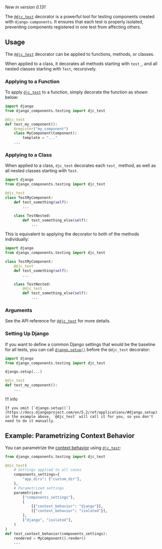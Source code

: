 _New in version 0.131_

The [`@djc_test`](../../../reference/testing_api#djc_test) decorator is a powerful tool for testing components created with `django-components`. It ensures that each test is properly isolated, preventing components registered in one test from affecting others.

## Usage

The [`@djc_test`](../../../reference/testing_api#djc_test) decorator can be applied to functions, methods, or classes.

When applied to a class, it decorates all methods starting with `test_`, and all nested classes starting with `Test`,
recursively.

### Applying to a Function

To apply [`djc_test`](../../../reference/testing_api#djc_test) to a function,
simply decorate the function as shown below:

```python
import django
from django_components.testing import djc_test

@djc_test
def test_my_component():
    @register("my_component")
    class MyComponent(Component):
        template = "..."
    ...
```

### Applying to a Class

When applied to a class, `djc_test` decorates each `test_` method, as well as all nested classes starting with `Test`.

```python
import django
from django_components.testing import djc_test

@djc_test
class TestMyComponent:
    def test_something(self):
        ...

    class TestNested:
        def test_something_else(self):
            ...
```

This is equivalent to applying the decorator to both of the methods individually:

```python
import django
from django_components.testing import djc_test

class TestMyComponent:
    @djc_test
    def test_something(self):
        ...

    class TestNested:
        @djc_test
        def test_something_else(self):
            ...
```

### Arguments

See the API reference for [`@djc_test`](../../../reference/testing_api#djc_test) for more details.

### Setting Up Django

If you want to define a common Django settings that would be the baseline for all tests,
you can call [`django.setup()`](https://docs.djangoproject.com/en/5.2/ref/applications/#django.setup)
before the `@djc_test` decorator:

```python
import django
from django_components.testing import djc_test

django.setup(...)

@djc_test
def test_my_component():
    ...
```

!!! info

    If you omit [`django.setup()`](https://docs.djangoproject.com/en/5.2/ref/applications/#django.setup)
    in the example above, `@djc_test` will call it for you, so you don't need to do it manually.

## Example: Parametrizing Context Behavior

You can parametrize the [context behavior](../../../reference/settings#django_components.app_settings.ComponentsSettings.context_behavior) using [`djc_test`](../../../reference/testing_api#djc_test):

```python
from django_components.testing import djc_test

@djc_test(
    # Settings applied to all cases
    components_settings={
        "app_dirs": ["custom_dir"],
    },
    # Parametrized settings
    parametrize=(
        ["components_settings"],
        [
            [{"context_behavior": "django"}],
            [{"context_behavior": "isolated"}],
        ],
        ["django", "isolated"],
    )
)
def test_context_behavior(components_settings):
    rendered = MyComponent().render()
    ...
```
